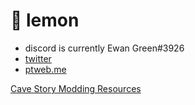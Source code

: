 # 🍋 lemon
- discord is currently Ewan Green#3926
- [twitter](https://twitter.com/ewangreen05)
- [ptweb.me](https://www.ptweb.me/profile/135)

[Cave Story Modding Resources](https://resources.cavestorymoddingcommunity.com)
